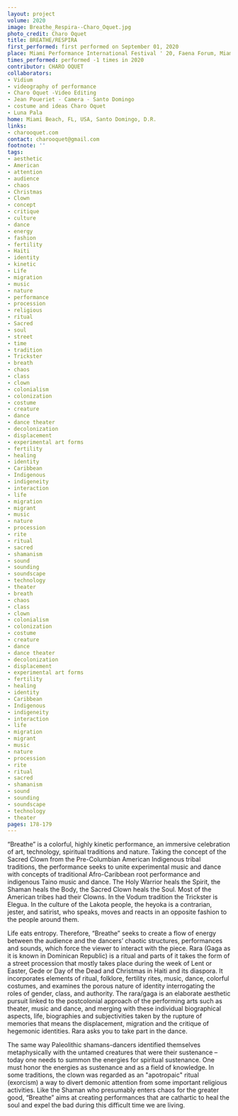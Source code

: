 ```yaml
---
layout: project
volume: 2020
image: Breathe_Respira--Charo_Oquet.jpg
photo_credit: Charo Oquet
title: BREATHE/RESPIRA
first_performed: first performed on September 01, 2020
place: Miami Performance International Festival ' 20, Faena Forum, Miami Beach, FL  -USA
times_performed: performed -1 times in 2020
contributor: CHARO OQUET
collaborators:
- Vidium
- videography of performance
- Charo Oquet -Video Editing
- Jean Poueriet - Camera - Santo Domingo
- costume and ideas Charo Oquet
- Luna Pala
home: Miami Beach, FL, USA, Santo Domingo, D.R.
links:
- charooquet.com
contact: charooquet@gmail.com
footnote: ''
tags:
- aesthetic
- American
- attention
- audience
- chaos
- Christmas
- Clown
- concept
- critique
- culture
- dance
- energy
- fashion
- fertility
- Haiti
- identity
- kinetic
- Life
- migration
- music
- nature
- performance
- procession
- religious
- ritual
- Sacred
- soul
- street
- time
- tradition
- Trickster
- breath
- chaos
- class
- clown
- colonialism
- colonization
- costume
- creature
- dance
- dance theater
- decolonization
- displacement
- experimental art forms
- fertility
- healing
- identity
- Caribbean
- Indigenous
- indigeneity
- interaction
- life
- migration
- migrant
- music
- nature
- procession
- rite
- ritual
- sacred
- shamanism
- sound
- sounding
- soundscape
- technology
- theater
- breath
- chaos
- class
- clown
- colonialism
- colonization
- costume
- creature
- dance
- dance theater
- decolonization
- displacement
- experimental art forms
- fertility
- healing
- identity
- Caribbean
- Indigenous
- indigeneity
- interaction
- life
- migration
- migrant
- music
- nature
- procession
- rite
- ritual
- sacred
- shamanism
- sound
- sounding
- soundscape
- technology
- theater
pages: 178-179
---
```


“Breathe” is a colorful, highly kinetic performance, an immersive celebration of art, technology, spiritual traditions and nature.  Taking the concept of the Sacred Clown from the Pre-Columbian American Indigenous tribal traditions, the performance seeks to unite experimental music and dance with concepts of traditional Afro-Caribbean root performance and indigenous Taino music and dance. The Holy Warrior heals the Spirit, the Shaman heals the Body, the Sacred Clown heals the Soul. Most of the American tribes had their Clowns.  In the Vodum tradition the Trickster is Elegua.  In the culture of the Lakota people, the heyoka is a contrarian, jester, and satirist, who speaks, moves and reacts in an opposite fashion to the people around them.

Life eats entropy. Therefore, “Breathe” seeks to create a flow of energy between the audience and the dancers’ chaotic structures, performances and sounds, which force the viewer to interact with the piece. Rara (Gaga as it is known in Dominican Republic) is a ritual and parts of it takes the form of a street procession that mostly takes place during the week of Lent or Easter, Gede or Day of the Dead and Christmas in Haiti and its diaspora. It incorporates elements of ritual, folklore, fertility rites, music, dance, colorful costumes, and examines the porous nature of identity interrogating the roles of gender, class, and authority. The rara/gaga is an elaborate aesthetic pursuit linked to the postcolonial approach of the performing arts such as theater, music and dance, and merging with these individual biographical aspects, life, biographies and subjectivities taken by the rupture of memories that means the displacement, migration and the critique of hegemonic identities. Rara asks you to take part in the dance.  

The same way Paleolithic shamans-dancers identified themselves metaphysically with the untamed creatures that were their sustenance – today one needs to summon the energies for spiritual sustenance.  One must honor the energies as sustenance and as a field of knowledge.  In some traditions, the clown was regarded as an "apotropaic" ritual (exorcism) a way to divert demonic attention from some important religious activities. Like the Shaman who presumably enters chaos for the greater good, “Breathe” aims at creating performances that are cathartic to heal the soul and expel the bad during this difficult time we are living.